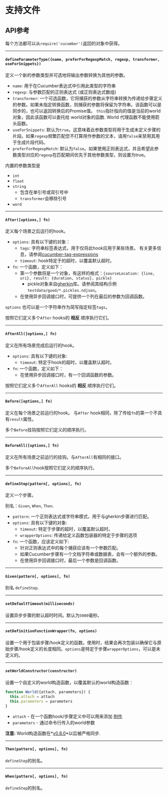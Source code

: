 # 支持文件

## API参考

每个方法都可以从`require('cucumber')`返回的对象中获得。 

---

#### `defineParameterType({name, preferForRegexpMatch, regexp, transformer, useForSnippets})`

定义一个新的参数类型并可选地将输出参数转换为其他的参数。

* `name`: 用于在Cucumber表达式中引用此类型的字符串
* `regexp`: 与参数匹配的正则表达式 (或正则表达式数组)
* `transformer`: 一个可选函数，它将捕获的参数从字符串转换为传递给步骤定义的参数。如果未指定转换函数，则捕获的参数将保留为字符串。该函数可以是同步的，也可以返回转换后的Promise值。 `this`指针指向的值是当前的world对象，因此该函数可以委托给 world对象的函数. World 代理函数不能使用箭头函数。
* `useForSnippets`: 默认为`true`。这意味着此参数类型将用于生成未定义步骤的片段。如果`regexp`频繁匹配您不打算用作参数的文本，请用`false`来禁用其用于生成片段代码。
* `preferForRegexpMatch`: 默认为`false`。如果使用正则表达式，并且希望此参数类型对应的`regexp`在匹配期间优先于其他参数类型，则设置为true。

内置的参数类型是
* `int`
* `float`
* `string`
  * 包含在单引号或双引号中
  * `transformer`会移除引号
* `word`

---

#### `After([options,] fn)`

定义每个场景之后运行的hook。

* `options`: 具有以下键的对象：
  * `tags`: 字符串标签表达式，用于仅将此hook应用于某些场景。 有关更多信息，请参阅[cucumber-tag-expressions](https://docs.cucumber.io/tag-expressions/) 
  * `timeout`: hook特定于的超时，以覆盖默认超时。
* `fn`: 一个函数，定义如下：
  * 第一个参数将是一个对象，有这样的格式：`{sourceLocation: {line, uri}, result: {duration, status}, pickle}`
    * pickle对象来自[gherkin](https://github.com/cucumber/cucumber/tree/gherkin-v4.1.3/gherkin)库。请参阅其结构示例 `testdata/good/*.pickles.ndjson`。
  * 在使用异步回调接口时，可提供一个列在最后的参数为回调函数。

`options` 也可以是一个字符串作为简写指定标签`tags`。

按照它们定义多个`After` hooks的 **相反** 顺序执行它们。

---

#### `AfterAll([options,] fn)`

定义在所有场景完成后运行的hook。

* `options`: 具有以下键的对象:
  * `timeout`: 特定于hook的超时，以覆盖默认超时。
* `fn`: 一个函数，定义如下：
  * 在使用异步回调接口时，有一个回调函数的参数。

按照它们定义多个`AfterAll` hooks的 **相反** 顺序执行它们。

---

#### `Before([options,] fn)`

定义在每个场景之前运行的hook。 与`After` hook相同，除了传给`fn`的第一个不具有`result`属性。

多个`Before`挂钩按照它们定义的顺序执行。

---

#### `BeforeAll([options,] fn)`

定义在所有场景之前运行的挂钩。与`AfterAll`有相同的接口。

多个`BeforeAll`hook按照它们定义的顺序执行。

---

#### `defineStep(pattern[, options], fn)`

定义一个步骤。

别名：`Given`, `When`, `Then`.

* `pattern`: 一个正则表达式或字符串模式，用于与gherkin步骤进行匹配。
* `options`: 具有以下键的对象:
  - `timeout`: 特定于步骤的超时，以覆盖默认超时。
  - `wrapperOptions`: 传递给定义函数包装器的特定于步骤的选项
* `fn`: 一个函数，应该定义如下:
  - 针对正则表达式中的每个捕获应该有一个参数匹配。
  - 如果Cucumber步骤有一个文档字符串或数据表，会有一个额外的参数。
  - 在使用异步回调接口时，最后一个参数是回调函数。

---

#### `Given(pattern[, options], fn)`

别名 `defineStep`.

---

#### `setDefaultTimeout(milliseconds)`

设置异步步骤的默认超时时间。默认为`5000`毫秒。

---

#### `setDefinitionFunctionWrapper(fn, options)`

设置一个用于包装步骤/hook定义的函数。使用时，结果会再次包装以确保它与原始步骤/hook定义的长度相同。`options`是特定于步骤`wrapperOptions`，可以是未定义的。

---

#### `setWorldConstructor(constructor)`

设置一个自定义的world构造函数，以覆盖默认的world构造函数：

```javascript
function World({attach, parameters}) {
  this.attach = attach
  this.parameters = parameters
}
```

* `attach` - 在一个函数hook/步骤定义中可以用来添加 [附件](./attachments.md)
* `parameters` - 通过命令行传入的world参数

**注意:** World构造函数在*[v0.8.0](https://github.com/cucumber/cucumber-js/releases/tag/v0.8.0)*以后被严格同步.

---

#### `Then(pattern[, options], fn)`

`defineStep`的别名。

---

#### `When(pattern[, options], fn)`

`defineStep`的别名。
